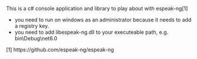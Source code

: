<p>
    This is a c# console application and library to play about with espeak-ng[1]
</p>

<ul>
    <li>
        you need to run on windows as an administrator because it needs to add a registry key.
    </li>
    <li>
        you need to add libespeak-ng.dll to your executeable path, e.g. bin\Debug\net6.0
    </li>
</ul>

<p>[1] https://github.com/espeak-ng/espeak-ng </p>